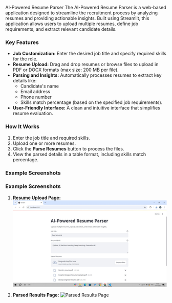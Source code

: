 AI-Powered Resume Parser
The AI-Powered Resume Parser is a web-based application designed to streamline the recruitment process by analyzing resumes and providing actionable insights. Built using Streamlit, this application allows users to upload multiple resumes, define job requirements, and extract relevant candidate details.

### Key Features
- **Job Customization:** Enter the desired job title and specify required skills for the role.
- **Resume Upload:** Drag and drop resumes or browse files to upload in PDF or DOCX formats (max size: 200 MB per file).
- **Parsing and Insights:** Automatically processes resumes to extract key details like:
  - Candidate's name
  - Email address
  - Phone number
  - Skills match percentage (based on the specified job requirements).
- **User-Friendly Interface:** A clean and intuitive interface that simplifies resume evaluation.


### How It Works
1. Enter the job title and required skills.
2. Upload one or more resumes.
3. Click the **Parse Resumes** button to process the files.
4. View the parsed details in a table format, including skills match percentage.

### Example Screenshots
### Example Screenshots

1. **Resume Upload Page:**
   ![Resume Upload Page](https://github.com/Naresh055/ai_resume_parsing/blob/main/WhatsApp%20Image%202025-01-17%20at%2019.21.55.jpeg?raw=true)


2. **Parsed Results Page:**
   ![Parsed Results Page](image2.png)

